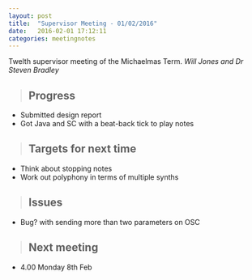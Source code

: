```yaml
---
layout: post
title:  "Supervisor Meeting - 01/02/2016"
date:   2016-02-01 17:12:11
categories: meetingnotes
---
```


Twelth supervisor meeting of the Michaelmas Term. _Will Jones and Dr Steven Bradley_

>Progress
>---
* Submitted design report
* Got Java and SC with a beat-back tick to play notes

>Targets for next time
>---
* Think about stopping notes
* Work out polyphony in terms of multiple synths

>Issues
>---
* Bug? with sending more than two parameters on OSC

>Next meeting
>---
* 4.00 Monday 8th Feb